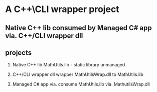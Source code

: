 # A C++\CLI wrapper project

## Native C++ lib consumed by Managed C# app via. C++/CLI wrapper dll

## projects
1. Native C++ lib
    MathUtils.lib - static library
    unmanaged

2. C++/CLI wrapper dll
    wrapper MathUtilsWrap.dll to MathUtils.lib

3. Managed C# app via.
    consume MathUtils.lib via. MathutilsWrap.dll
